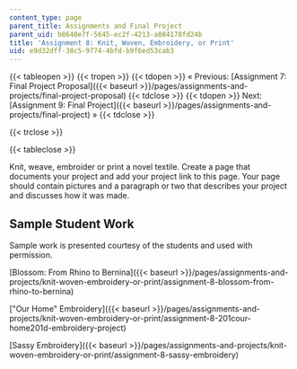 ```yaml
---
content_type: page
parent_title: Assignments and Final Project
parent_uid: b8640e7f-5645-ec2f-4213-a084178fd24b
title: 'Assignment 8: Knit, Woven, Embroidery, or Print'
uid: e9d32dff-38c5-9774-4bfd-b9f6ed53cab3
---
```


{{< tableopen >}}
{{< tropen >}}
{{< tdopen >}}
« Previous: [Assignment 7: Final Project Proposal]({{< baseurl >}}/pages/assignments-and-projects/final-project-proposal)
{{< tdclose >}}
{{< tdopen >}}
Next: [Assignment 9: Final Project]({{< baseurl >}}/pages/assignments-and-projects/final-project) »
{{< tdclose >}}

{{< trclose >}}

{{< tableclose >}}

Knit, weave, embroider or print a novel textile. Create a page that documents your project and add your project link to this page. Your page should contain pictures and a paragraph or two that describes your project and discusses how it was made.

Sample Student Work
-------------------

Sample work is presented courtesy of the students and used with permission.

[Blossom: From Rhino to Bernina]({{< baseurl >}}/pages/assignments-and-projects/knit-woven-embroidery-or-print/assignment-8-blossom-from-rhino-to-bernina)

["Our Home" Embroidery]({{< baseurl >}}/pages/assignments-and-projects/knit-woven-embroidery-or-print/assignment-8-201cour-home201d-embroidery-project)

[Sassy Embroidery]({{< baseurl >}}/pages/assignments-and-projects/knit-woven-embroidery-or-print/assignment-8-sassy-embroidery)